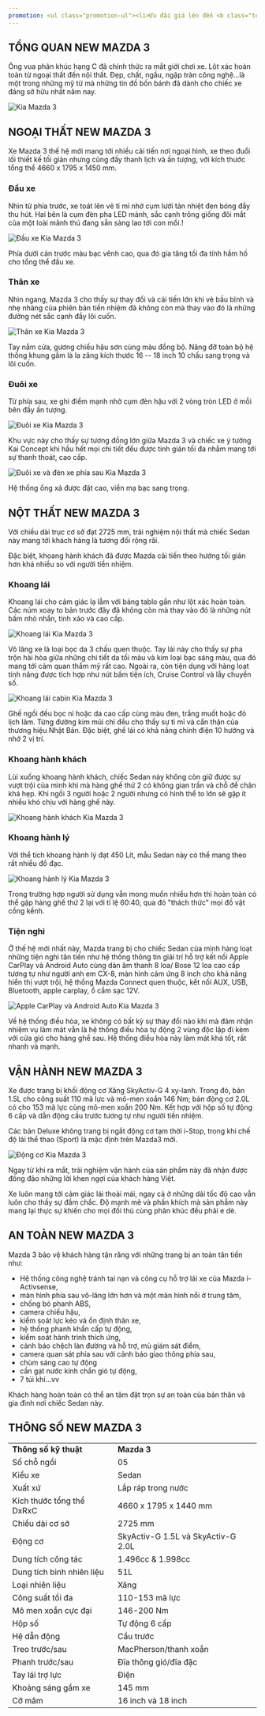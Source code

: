 ```yaml
---
promotion: <ul class="promotion-ul"><li>Ưu đãi giá lên đến <b class="text-primary">90 triệu đồng (*)</b></li><li>Hỗ trợ mua xe trả góp đến <b class="text-primary">85%</b></li><li>Trả trước chỉ từ <b class="text-primary">140 triệu</b> – nhận xe ngay!</li><li>Bảo hành chính hãng <b class="text-primary">3 năm/100.000km</b></li><li>Hỗ trợ các trường hợp khó vay, nợ xấu… Thủ tục hồ sơ nhanh chóng.</li><li>Tặng Gói phụ kiện chính hãng<br>* Phim cách nhiệt Llumar của Mỹ, <b class="text-primary">bảo hành 5 năm</b><br>* Thảm chân cao cấp<br>* Tấm lót khoang hành lý<br>* Led gầm trang trí<br>* Lippo sau<br>* Cánh hướng gió<br>* Túi đồ cứu hộ<br>(*) Áp dụng phiên bản và Đại lý theo quy định</li></ul>
---
```


## TỔNG QUAN NEW MAZDA 3

Ông vua phân khúc hạng C đã chính thức ra mắt giới chơi xe. Lột xác hoàn toàn từ ngoại thất đến nội thất. Đẹp, chất, ngầu, ngập tràn công nghệ...là một trong những mỹ từ mà những tín đồ bốn bánh đã dành cho chiếc xe đáng sở hữu nhất năm nay.

<div class="post-img-wrapper" style={{aspectRatio:1.7778}}>
<Image src="https://res.cloudinary.com/dfhheac8o/image/upload/v1693455950/Mazda/Mazda-post/mazda3-tong-quan_gznjj7.jpg" alt="Kia Mazda 3" fill={true} />
</div>

## NGOẠI THẤT NEW MAZDA 3

Xe Mazda 3 thế hệ mới mang tới nhiều cải tiến nơi ngoại hình, xe theo đuổi lối thiết kế tối giản nhưng cũng đầy thanh lịch và ấn tượng, với kích thước tổng thể 4660 x 1795 x 1450 mm.

### Đầu xe

Nhìn từ phía trước, xe toát lên vẻ tỉ mỉ nhờ cụm lưới tản nhiệt đen bóng đầy thu hút. Hai bên là cụm đèn pha LED mảnh, sắc cạnh trông giống đôi mắt của một loài mãnh thú đang sẵn sàng lao tới con mồi.!

<div class="post-img-wrapper">
<Image src="https://res.cloudinary.com/dfhheac8o/image/upload/v1693455949/Mazda/Mazda-post/mazda3-dau-xe_so30oq.jpg" alt="Đầu xe Kia Mazda 3" fill={true} />
</div>

Phía dưới cản trước màu bạc vênh cao, qua đó gia tăng tối đa tính hầm hố cho tổng thể đầu xe.

### Thân xe

Nhìn ngang, Mazda 3 cho thấy sự thay đổi và cải tiến lớn khi vẻ bầu bĩnh và nhẹ nhàng của phiên bản tiền nhiệm đã không còn mà thay vào đó là những đường nét sắc cạnh đầy lôi cuốn.

<div class="post-img-wrapper">
<Image src="https://res.cloudinary.com/dfhheac8o/image/upload/v1693455951/Mazda/Mazda-post/mazda3-than-xe_b653xq.jpg" alt="Thân xe Kia Mazda 3" fill={true} />
</div>

Tay nắm cửa, gương chiếu hậu sơn cùng màu đồng bộ. Nâng đỡ toàn bộ hệ thống khung gầm là la zăng kích thước 16 -- 18 inch 10 chấu sang trọng và lôi cuốn.

### Đuôi xe

Từ phía sau, xe ghi điểm mạnh nhờ cụm đèn hậu với 2 vòng tròn LED ở mỗi bên đầy ấn tượng.

<div class="post-img-wrapper">
<Image src="https://res.cloudinary.com/dfhheac8o/image/upload/v1693455950/Mazda/Mazda-post/mazda3-duoi-xe-phia-sau_mmmi7b.jpg" alt="Đuôi xe Kia Mazda 3" fill={true} />
</div>

Khu vực này cho thấy sự tương đồng lớn giữa Mazda 3 và chiếc xe ý tưởng Kai Concept khi hầu hết mọi chi tiết đều được tinh giản tối đa nhằm mang tới sự thanh thoát, cao cấp.

<div class="post-img-wrapper">
<Image src="https://res.cloudinary.com/dfhheac8o/image/upload/v1693455950/Mazda/Mazda-post/mazda3-duoi-xe_pjvyl2.jpg" alt="Đuôi xe và đèn xe phía sau Kia Mazda 3" fill={true} />
</div>

Hệ thống ống xả được đặt cao, viền mạ bạc sang trọng.

## NỘT THẤT NEW MAZDA 3

Với chiều dài trục cơ sở đạt 2725 mm, trải nghiệm nội thất mà chiếc Sedan này mang tới khách hàng là tương đối rộng rãi.

Đặc biệt, khoang hành khách đã được Mazda cải tiến theo hướng tối giản hơn khá nhiều so với người tiền nhiệm.

### Khoang lái

Khoang lái cho cảm giác lạ lẫm với bảng tablo gần như lột xác hoàn toàn. Các núm xoay to bản trước đây đã không còn mà thay vào đó là những nút bấm nhỏ nhắn, tinh xảo và cao cấp.

<div class="post-img-wrapper">
<Image src="https://res.cloudinary.com/dfhheac8o/image/upload/v1693455950/Mazda/Mazda-post/mazda3-khoang-lai_blhzey.jpg" alt="Khoang lái Kia Mazda 3" fill={true} />
</div>

Vô lăng xe là loại bọc da 3 chấu quen thuộc. Tay lái này cho thấy sự pha trộn hài hòa giữa những chi tiết da tối màu và kim loại bạc sáng màu, qua đó mang tới cảm quan thẩm mỹ rất cao. Ngoài ra, còn tiện dụng với hàng loạt tính năng được tích hợp như nút bấm tiện ích, Cruise Control và lẫy chuyển số.

<div class="post-img-wrapper" style={{aspectRatio:1.7778}}>
<Image src="https://res.cloudinary.com/dfhheac8o/image/upload/v1693455950/Mazda/Mazda-post/mazda3-cabin-khoang-lai_lzbm54.jpg" alt="Khoang lái cabin Kia Mazda 3" fill={true} />
</div>

Ghế ngồi đều bọc nỉ hoặc da cao cấp cùng màu đen, trắng muốt hoặc đỏ lịch lãm. Từng đường kim mũi chỉ đều cho thấy sự tỉ mỉ và cẩn thận của thương hiệu Nhật Bản. Đặc biệt, ghế lái có khả năng chỉnh điện 10 hướng và nhớ 2 vị trí.

### Khoang hành khách

Lùi xuống khoang hành khách, chiếc Sedan này không còn giữ được sự vượt trội của mình khi mà hàng ghế thứ 2 có không gian trần và chỗ để chân khá hẹp. Khi ngồi 3 người hoặc 2 người nhưng có hình thể to lớn sẽ gặp ít nhiều khó chịu với hàng ghế này.

<div class="post-img-wrapper">
<Image src="https://res.cloudinary.com/dfhheac8o/image/upload/v1693455949/Mazda/Mazda-post/mazda3-cabin-khoang-hanh-khach_piv0bx.jpg" alt="Khoang hành khách Kia Mazda 3" fill={true} />
</div>

### Khoang hành lý

Với thể tích khoang hành lý đạt 450 Lít, mẫu Sedan này có thể mang theo rất nhiều đồ đạc.

<div class="post-img-wrapper">
<Image src="https://res.cloudinary.com/dfhheac8o/image/upload/v1693455949/Mazda/Mazda-post/mazda3-cabin-khoang-hanh-ly_av3d85.jpg" alt="Khoang hành lý Kia Mazda 3" fill={true} />
</div>

Trong trường hợp người sử dụng vẫn mong muốn nhiều hơn thì hoàn toàn có thể gập hàng ghế thứ 2 lại với tỉ lệ 60:40, qua đó "thách thức" mọi đồ vật cồng kềnh.

### Tiện nghi

Ở thế hệ mới nhất này, Mazda trang bị cho chiếc Sedan của mình hàng loạt những tiện nghi tân tiến như hệ thống thông tin giải trí hỗ trợ kết nối Apple CarPlay và Android Auto cùng dàn âm thanh 8 loa/ Bose 12 loa cao cấp tương tự như người anh em CX-8, màn hình cảm ứng 8 inch cho khả năng hiển thị vượt trội, hệ thống Mazda Connect quen thuộc, kết nối AUX, USB, Bluetooth, apple carplay, ổ cắm sạc 12V.

<div class="post-img-wrapper">
<Image src="https://res.cloudinary.com/dfhheac8o/image/upload/v1693455949/Mazda/Mazda-post/mazda3-cabin-man-hinh-cam-ung_jcnomn.jpg" alt="Apple CarPlay và Android Auto Kia Mazda 3" fill={true} />
</div>

Về hệ thống điều hòa, xe không có bất kỳ sự thay đổi nào khi mà đảm nhận nhiệm vụ làm mát vẫn là hệ thống điều hòa tự động 2 vùng độc lập đi kèm với cửa gió cho hàng ghế sau. Hệ thống điều hòa này làm mát khá tốt, rất nhanh và mạnh.

## VẬN HÀNH NEW MAZDA 3

Xe được trang bị khối động cơ Xăng SkyActiv-G 4 xy-lanh. Trong đó, bản 1.5L cho công suất 110 mã lực và mô-men xoắn 146 Nm; bản động cơ 2.0L có cho 153 mã lực cùng mô-men xoắn 200 Nm. Kết hợp với hộp số tự động 6 cấp và dẫn động cầu trước tương tự như người tiền nhiệm.

Các bản Deluxe không trang bị ngắt động cơ tạm thời i-Stop, trong khi chế độ lái thể thao (Sport) là mặc định trên Mazda3 mới.

<div class="post-img-wrapper">
<Image src="https://res.cloudinary.com/dfhheac8o/image/upload/v1693455949/Mazda/Mazda-post/mazda3-dong-co_zp16yt.jpg" alt="Động cơ Kia Mazda 3" fill={true} />
</div>

Ngay từ khi ra mắt, trải nghiệm vận hành của sản phẩm này đã nhận được đông đảo những lời khen ngợi của khách hàng Việt.

Xe luôn mang tới cảm giác lái thoải mái, ngay cả ở những dải tốc độ cao vẫn luôn cho thấy sự đầm chắc. Độ mạnh mẽ và phấn khích mà sản phẩm này mang lại thực sự khiến cho mọi đối thủ cùng phân khúc đều phải e dè.

## AN TOÀN NEW MAZDA 3

Mazda 3 bảo vệ khách hàng tận răng với những trang bị an toàn tân tiến như:

- Hệ thống công nghệ tránh tai nạn và công cụ hỗ trợ lái xe của Mazda i-Activsense,
- màn hình phía sau vô-lăng lớn hơn và một màn hình nổi ở trung tâm,
- chống bó phanh ABS,
- camera chiếu hậu,
- kiểm soát lực kéo và ổn định thân xe,
- hệ thống phanh khẩn cấp tự động,
- kiểm soát hành trình thích ứng,
- cảnh báo chệch làn đường và hỗ trợ, mù giám sát điểm,
- camera quan sát phía sau với cảnh báo giao thông phía sau,
- chùm sáng cao tự động
- cần gạt nước kính chắn gió tự động,
- 7 túi khí...vv

Khách hàng hoàn toàn có thể an tâm đặt trọn sự an toàn của bản thân và gia đình nơi chiếc Sedan này.

## THÔNG SỐ NEW MAZDA 3

<table>
<tbody>
<tr>
<td><b>Thông số kỹ thuật</b></td>
<td><b>Mazda 3</b></td>
</tr>
<tr>
<td>Số chỗ ngồi</td>
<td>05</td>
</tr>
<tr>
<td>Kiểu xe</td>
<td>Sedan</td>
</tr>
<tr>
<td>Xuất xứ</td>
<td>Lắp ráp trong nước</td>
</tr>
<tr>
<td>Kích thước tổng thể DxRxC</td>
<td>4660 x 1795 x 1440 mm</td>
</tr>
<tr>
<td>Chiều dài cơ sở</td>
<td>2725 mm</td>
</tr>
<tr>
<td>Động cơ</td>
<td>SkyActiv-G 1.5L và SkyActiv-G 2.0L</td>
</tr>
<tr>
<td>Dung tích công tác</td>
<td>1.496cc &amp; 1.998cc</td>
</tr>
<tr>
<td>Dung tích bình nhiên liệu</td>
<td>51L</td>
</tr>
<tr>
<td>Loại nhiên liệu</td>
<td>Xăng</td>
</tr>
<tr>
<td>Công suất tối đa</td>
<td>110-153 mã lực</td>
</tr>
<tr>
<td>Mô men xoắn cực đại</td>
<td>146-200 Nm</td>
</tr>
<tr>
<td>Hộp số</td>
<td>Tự động 6 cấp</td>
</tr>
<tr>
<td>Hệ dẫn động</td>
<td>Cầu trước</td>
</tr>
<tr>
<td>Treo trước/sau</td>
<td>MacPherson/thanh xoắn</td>
</tr>
<tr>
<td>Phanh trước/sau</td>
<td>Đĩa thông gió/đĩa đặc</td>
</tr>
<tr>
<td>Tay lái trợ lực</td>
<td>Điện</td>
</tr>
<tr>
<td>Khoảng sáng gầm xe</td>
<td>145 mm</td>
</tr>
<tr>
<td>Cỡ mâm</td>
<td>16 inch và 18 inch</td>
</tr>
</tbody>
</table>
